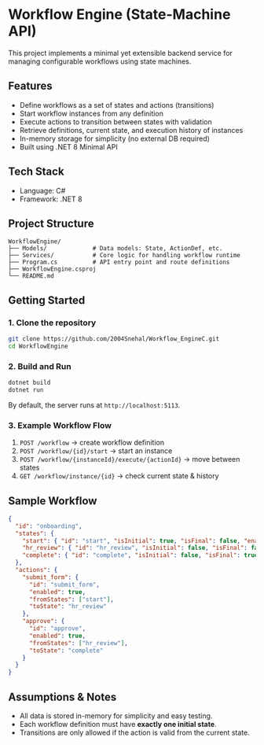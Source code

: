# Workflow Engine (State-Machine API)

This project implements a minimal yet extensible backend service for managing configurable workflows using state machines. 

##  Features

- Define workflows as a set of states and actions (transitions)
- Start workflow instances from any definition
- Execute actions to transition between states with validation
- Retrieve definitions, current state, and execution history of instances
- In-memory storage for simplicity (no external DB required)
- Built using .NET 8 Minimal API

##  Tech Stack

- Language: C#
- Framework: .NET 8 

##  Project Structure

```
WorkflowEngine/
├── Models/             # Data models: State, ActionDef, etc.
├── Services/           # Core logic for handling workflow runtime
├── Program.cs          # API entry point and route definitions
├── WorkflowEngine.csproj
└── README.md
```

##  Getting Started

### 1. Clone the repository

```bash
git clone https://github.com/2004Snehal/Workflow_EngineC.git
cd WorkflowEngine
```

### 2. Build and Run

```bash
dotnet build
dotnet run
```

By default, the server runs at `http://localhost:5113`.


### 3. Example Workflow Flow

1. `POST /workflow` → create workflow definition
2. `POST /workflow/{id}/start` → start an instance
3. `POST /workflow/{instanceId}/execute/{actionId}` → move between states
4. `GET /workflow/instance/{id}` → check current state & history

##  Sample Workflow

```json
{
  "id": "onboarding",
  "states": {
    "start": { "id": "start", "isInitial": true, "isFinal": false, "enabled": true },
    "hr_review": { "id": "hr_review", "isInitial": false, "isFinal": false, "enabled": true },
    "complete": { "id": "complete", "isInitial": false, "isFinal": true, "enabled": true }
  },
  "actions": {
    "submit_form": {
      "id": "submit_form",
      "enabled": true,
      "fromStates": ["start"],
      "toState": "hr_review"
    },
    "approve": {
      "id": "approve",
      "enabled": true,
      "fromStates": ["hr_review"],
      "toState": "complete"
    }
  }
}
```

##  Assumptions & Notes

- All data is stored in-memory for simplicity and easy testing.
- Each workflow definition must have **exactly one initial state**.
- Transitions are only allowed if the action is valid from the current state.

